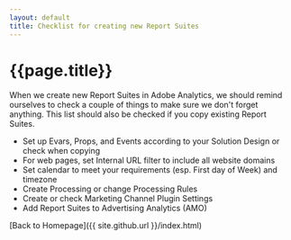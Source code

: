 ```yaml
---
layout: default
title: Checklist for creating new Report Suites
---
```

# {{page.title}}
When we create new Report Suites in Adobe Analytics, we should remind ourselves to check a couple of things to make sure we don't forget anything. This list should also be checked if you copy existing Report Suites.
* Set up Evars, Props, and Events according to your Solution Design or check when copying
* For web pages, set Internal URL filter to include all website domains
* Set calendar to meet your requirements (esp. First day of Week) and timezone
* Create Processing or change Processing Rules
* Create or check Marketing Channel Plugin Settings
* Add Report Suites to Advertising Analytics (AMO)

[Back to Homepage]({{ site.github.url }}/index.html)